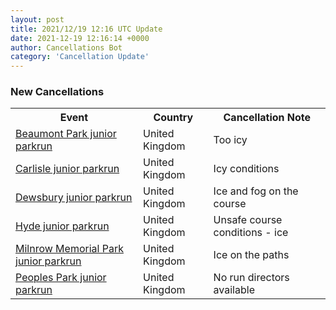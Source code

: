```yaml
---
layout: post
title: 2021/12/19 12:16 UTC Update
date: 2021-12-19 12:16:14 +0000
author: Cancellations Bot
category: 'Cancellation Update'
---
```


<h3>New Cancellations</h3>
<div class='hscrollable'>
<table style='width: 100%'>
    <tr>
        <th>Event</th>
        <th>Country</th>
        <th>Cancellation Note</th>
    </tr>
    <tr>
        <td><a href="https://www.parkrun.org.uk/beaumontpark-juniors">Beaumont Park junior parkrun</a></td>
        <td>United Kingdom</td>
        <td>Too icy</td>
    </tr>
    <tr>
        <td><a href="https://www.parkrun.org.uk/carlisle-juniors">Carlisle junior parkrun</a></td>
        <td>United Kingdom</td>
        <td>Icy conditions</td>
    </tr>
    <tr>
        <td><a href="https://www.parkrun.org.uk/dewsbury-juniors">Dewsbury junior parkrun</a></td>
        <td>United Kingdom</td>
        <td>Ice and fog on the course</td>
    </tr>
    <tr>
        <td><a href="https://www.parkrun.org.uk/hyde-juniors">Hyde junior parkrun</a></td>
        <td>United Kingdom</td>
        <td>Unsafe course conditions - ice</td>
    </tr>
    <tr>
        <td><a href="https://www.parkrun.org.uk/milnrowmemorialpark-juniors">Milnrow Memorial Park junior parkrun</a></td>
        <td>United Kingdom</td>
        <td>Ice on the paths</td>
    </tr>
    <tr>
        <td><a href="https://www.parkrun.org.uk/peoplespark-juniors">Peoples Park junior parkrun</a></td>
        <td>United Kingdom</td>
        <td>No run directors available</td>
    </tr>
</table>
</div>
